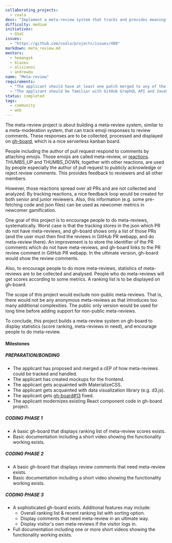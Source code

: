 ```yaml
---
collaborating_projects:
  - coala
desc: "Implement a meta-review system that tracks and provides meaningful analysis of reactions on reviews."
difficulty: medium
initiatives:
  - GSoC
issues:
  - "https://github.com/coala/projects/issues/480"
markdown: meta_review.md
mentors:
  - hemangsk
  - blazeu
  - alisianoi
  - andrewda
name: "Meta-review"
requirements:
  - "The applicant should have at least one patch merged to any of the coala repositories."
  - "The applicant should be familiar with GitHub GraphQL API and JavaScript."
status: completed
tags:
  - community
  - web
---
```


The meta-review project is about building a meta-review system,
similar to a meta-moderation system, that can track emoji responses to
review comments. These responses are to be collected, processed and displayed
on [gh-board](https://github.com/coala/gh-board), which is a nice serverless
kanban board.

People including the author of pull request respond to comments by attaching
emojis. Those emojis are called meta-review, or
[reactions](https://developer.github.com/v4/enum/reactioncontent/). THUMBS_UP
and THUMBS_DOWN, together with other reactions, are used by people especially
the author of pull request to publicly acknowledge or reject review comments.
This provides feedback to reviewers and all other members.

However, those reactions spread over all PRs and are not collected and
analyzed. By tracking reactions, a nice feedback loop would be created
for both senior and junior reviewers. Also, this information (e.g. some
pre-fetching code and json files) can be used as newcomer metrics in newcomer
gamification.

One goal of this project is to encourage people to do meta-reviews,
systematically. Worst case is that the tracking stores in the json which
PR do not have meta-reviews, and gh-board shows only a list of those PRs
(and the user must then find the reviews in GitHub PR webapp, and do
meta-review there). An improvement is to store the identifier of the PR
comments which do not have meta-reviews, and gh-board links to the PR
review comment in GitHub PR webapp. In the ultimate version, gh-board
would show the review comments.

Also, to encourage people to do more meta-reviews, statistics of meta-reviews
are to be collected and analysed. People who do meta-reviews will get scores
according to some metrics. A ranking list is to be displayed on gh-board.

The scope of this project would exclude non-public meta-reviews. That is,
there would not be any anonymous meta-reviews as that introduces too many
additional complexities. The public only version would be used for
long time before adding support for non-public meta-reviews.

To conclude, this project builds a meta-review system on gh-board to display
statistics (score ranking, meta-reviews in need), and encourage people to
do meta-review.

#### Milestones

##### PREPARATION/BONDING

- The applicant has proposed and merged a cEP of how meta-reviews could be
  tracked and handled.
- The applicant has created mockups for the frontend.
- The applicant gets acquainted with MaterializeCSS.
- The applicant gets acquainted with data visualization
  library (e.g. d3.js).
- The applicant gets
  [gh-board#13](https://github.com/coala/gh-board/issues/13) fixed.
- The applicant modernizes existing React component code in gh-board project.

##### CODING PHASE 1

- A basic gh-board that displays ranking list of meta-review scores exists.
- Basic documentation including a short video showing the functionality
  working exists.

##### CODING PHASE 2

- A basic gh-board that displays review comments that need meta-review exists.
- Basic documentation including a short video showing the functionality
  working exists.

##### CODING PHASE 3

- A sophisticated gh-board exists. Additional features may include:
  - Overall ranking list & recent ranking list with sorting option.
  - Display comments that need meta-review in an ultimate way.
  - Display visitor's own meta-reviews if the visitor logs in.
- Full documentation including one or more short videos showing the
  functionality working exists.
